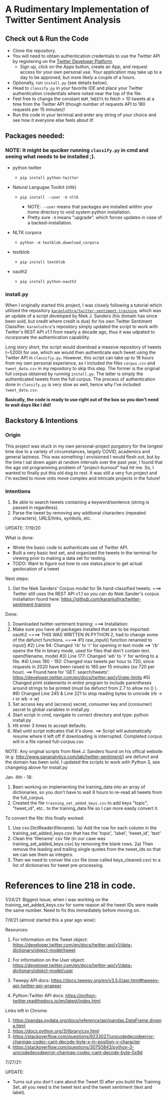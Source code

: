 # A Rudimentary Implementation of Twitter Sentiment Analysis

## Check out & Run the Code
- Clone the repository.
- You will need to obtain authentication credentials to use the Twitter API by registering on the [Twitter Developer Platform](https://developer.twitter.com/en).
   - Sign up, click on the Apps button, create an App, and request access for your own personal use. Your application may take up to a day to be approved, but more likely a couple of a hours.
- Optionally, run `install.py` (see details below).
- Head to `classify.py` in your favorite IDE and place your Twitter authentication credentials where noted near the top of the file.
- Feel free to change the constant `NUM_TWEETS` to fetch > 10 tweets at a time from the Twitter API (though number of requests API to 180 requests per 15 minutes)!
- Run the code in your terminal and enter any string of your choice and see how it everyone else feels about it!

## Packages needed:
### NOTE: It might be quciker running `classify.py` in cmd and seeing what needs to be installed ;).
- python twitter
   - `pip install python-twitter`
- Natural Langugae Toolkit (nltk)

   - `pip install --user -U nltk`
   
      - NOTE: `--user` means that packages are installed wiithin your home directory to void system python installation.
      - Pretty sure `-U` means "upgrade". which forces updates in case of a backed-installation.
 
- NLTK corpora
    - `python -m textblob.download_corpora`

- textblob
   - `pip install textblob`

- oauth2
   - `pip install python-oauth2`

### install.py
When I originally started this project, I was closely following a tutorial which utilized the repository [`karanluthra/twitter-sentiment-training`](https://github.com/karanluthra/twitter-sentiment-training), which was an update of a script developed by Niek J. Sanders (his domain has since been sold, but credit where credit is due) for his own Twitter Sentiment Classifier. `karanluthra`'s repository simply updated the script to work with Twitter's REST API v1.1 from nearly a decade ago, thus it was udpated to incorporate the authentication capability.

Long story short, the script would download a massive repository of tweets (~5200) for use, which we would then authenticate each tweet using the Twitter API in `classifiy.py`. However, this script can take up to 18 hours from my own personal experience, so I included the files `corpus.csv` and `tweet_data.csv` in my repository to skip this step. The former is the original full corpus obtained by running `install.py`. The latter is simply the authenticated tweets from the full corpus. The process of authentication done in `classify.py` is very slow as well, hence why I've included `tweet_data.csv`.

**Basically, the code is ready to use right out of the box so you don't need to wait days like I did!**

## Backstory & Intentions
### Origin
This project was stuck in my own personal-project purgatory for the longest time due to a variety of circumstances, largely COVID, academics and general laziness. This was something I envisioned I would flesh out, but by the time I sat down again at random intervals over the past year, I found that the age old programming problem of "project-burnout" had hit me. So, I wanted to finally put this old dog to rest. It was still a very fun project and I'm excited to move onto move complex and intricate projects in the future!

### Intentions
1) Be able to search tweets containing a keyword/sentence (string is passed in regardless).
2) Parse the tweet by removing any additonal characters (repeated characters), URLS/links, symbols, etc.

UPDATE: 7/19/20

What is done:
- Wrote the basic code to authenticate use of Twitter API.
- Built a very basic test set, and organized the tweets in the terminal for viewing prior to making a data set for testing.
- TODO: Want to figure out how to use status.place to get actual geolocation of a tweet

Next steps:
1) Get the Niek Sanders' Corpus model for 5k hand-classified tweets.
===> Twitter still uses the REST API v1.1 so you can do Niek Sander's corpus installation found here: 
           https://github.com/karanluthra/twitter-sentiment-training

Done:
1) Downloaded twitter-sentiment training:
===> Installation:
0) Make sure you have all packages installed that are to be imported: oauth2
====> THIS WAS WRITTEN IN PYTHON 2, had to change some of the defunct functions.
====> #1) raw_input() function renamed to input()
              #2) Line 94: Changed 'rb' to 'r' for opening in text mode ==> 'rb' opens the file in binary mode, used for files that don't contain text.
                     open(filename, mode)
              #3) Line 177: Changed 'wb' to 'r' for writing to a file.
              #4) Lines 190 - 192: Changed max tweets per hour to 720, since requests in 2020 have been raised to 180 per 15 minutes (so 720 per hour).
                    ==> Found here for 'GET: search/tweets': https://developer.twitter.com/en/docs/twitter-api/v1/rate-limits
              #5) Changed print statements in entire program to include parentheses around strings to be printed (must be defunct from 2.7 to allow no () ).
              #6) Changed Line 245 & Line 221 to stop reading bytes to unicode (rb -> r or wb -> w)
1) Set access key and (access) secret, consumer key and (consumer) secret to global variables in install.py
2) Start script in cmd, navigate to correct directory and type: python install.py
3) Hit enter 3 times to accept defaults.
4) Wait until script indicates that it's done.
==> Script will automatically resume where it left off if downloading is interrupted. Completed corpus will in a file named full-corpus.csv

NOTE: Any original scripts from Niek J. Sanders found on his offical website (e.g. http://www.sananalytics.com/lab/twitter-sentiment/) are defunct and the domain has been sold.
I updated the scripts to work with Python 3, see changelog above for install.py


Jan. 4th - 18:
1) Been working on implementing the training_data into an array of dictionaries, so you don't have to wait 8 hours to re-read all tweets from the full_corpus.
2) Created the file `training_set_added_keys.csv` to add keys "topic", "tweet_id", etc.. to the training_data file so I can more easily convert it.

To convert the file: this finally worked:

1) Use csv.DictReader(filename).
      1a) Add the row for each column in the training_set_added_keys.csv that has the 'topic', 'label', 'tweet_id', 'text'
2) Clean the 'filename' csv file (in our case was training_set_added_keys.csv) by removing the blank rows.
      2a) Then remove the leading and trailing single quotes from the tweet_ids so that we can see them as integers.
3) Then we need to conver the csv file (now called keys_cleaned.csv) to a list of dictionaries for tweet pre-processing.
# References to line 218 in code.

1/24/21: Biggest Issue, when i was working on the training_set_added_keys.csv for some reason all the tweet IDs were made the same number. Need to fix this immediately before moving on.


7/9/21 (almost started this a year ago wow):

Resources:

1) For information on the Tweet object: https://developer.twitter.com/en/docs/twitter-api/v1/data-dictionary/object-model/tweet

2) For information on the User object: https://developer.twitter.com/en/docs/twitter-api/v1/data-dictionary/object-model/user

3) Tweepy API docs: https://docs.tweepy.org/en/v3.5.0/api.html#tweepy-api-twitter-api-wrapper

4) Python-Twitter API docs: https://python-twitter.readthedocs.io/en/latest/index.html

Links left in Chrome:

1) https://pandas.pydata.org/docs/reference/api/pandas.DataFrame.dropna.html
2) https://docs.python.org/3/library/csv.html
3) https://stackoverflow.com/questions/9233027/unicodedecodeerror-charmap-codec-cant-decode-byte-x-in-position-y-character
4) https://stackoverflow.com/questions/30750843/python-3-unicodedecodeerror-charmap-codec-cant-decode-byte-0x9d

7/27/21:

UPDATE:
- Turns out you don't care about the Tweet ID after you build the Training Set, all you need is the tweet text and the tweet sentiment (text and label).
